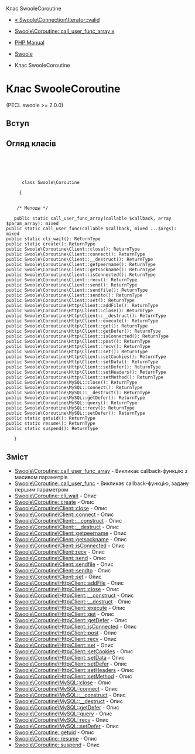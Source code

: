 Клас SwooleCoroutine

-   [« Swoole\\Connection\\Iterator::valid](swoole-connection-iterator.valid.html)
    
-   [Swoole\\Coroutine::call\_user\_func\_array »](swoole-coroutine.call-user-func-array.html)
    
-   [PHP Manual](index.html)
    
-   [Swoole](book.swoole.html)
    
-   Клас SwooleCoroutine
    

# Клас SwooleCoroutine

(PECL swoole >= 2.0.0)

## Вступ

## Огляд класів

```classsynopsis



    
     
      class Swoole\Coroutine
     
     {


    /* Методы */
    
   public static call_user_func_array(callable $callback, array $param_array): mixed
public static call_user_func(callable $callback, mixed ...$args): mixed
public static cli_wait(): ReturnType
public static create(): ReturnType
public Swoole\Coroutine\Client::close(): ReturnType
public Swoole\Coroutine\Client::connect(): ReturnType
public Swoole\Coroutine\Client::__destruct(): ReturnType
public Swoole\Coroutine\Client::getpeername(): ReturnType
public Swoole\Coroutine\Client::getsockname(): ReturnType
public Swoole\Coroutine\Client::isConnected(): ReturnType
public Swoole\Coroutine\Client::recv(): ReturnType
public Swoole\Coroutine\Client::send(): ReturnType
public Swoole\Coroutine\Client::sendfile(): ReturnType
public Swoole\Coroutine\Client::sendto(): ReturnType
public Swoole\Coroutine\Client::set(): ReturnType
public Swoole\Coroutine\Http\Client::addFile(): ReturnType
public Swoole\Coroutine\Http\Client::close(): ReturnType
public Swoole\Coroutine\Http\Client::__destruct(): ReturnType
public Swoole\Coroutine\Http\Client::execute(): ReturnType
public Swoole\Coroutine\Http\Client::get(): ReturnType
public Swoole\Coroutine\Http\Client::getDefer(): ReturnType
public Swoole\Coroutine\Http\Client::isConnected(): ReturnType
public Swoole\Coroutine\Http\Client::post(): ReturnType
public Swoole\Coroutine\Http\Client::recv(): ReturnType
public Swoole\Coroutine\Http\Client::set(): ReturnType
public Swoole\Coroutine\Http\Client::setCookies(): ReturnType
public Swoole\Coroutine\Http\Client::setData(): ReturnType
public Swoole\Coroutine\Http\Client::setDefer(): ReturnType
public Swoole\Coroutine\Http\Client::setHeaders(): ReturnType
public Swoole\Coroutine\Http\Client::setMethod(): ReturnType
public Swoole\Coroutine\MySQL::close(): ReturnType
public Swoole\Coroutine\MySQL::connect(): ReturnType
public Swoole\Coroutine\MySQL::__destruct(): ReturnType
public Swoole\Coroutine\MySQL::getDefer(): ReturnType
public Swoole\Coroutine\MySQL::query(): ReturnType
public Swoole\Coroutine\MySQL::recv(): ReturnType
public Swoole\Coroutine\MySQL::setDefer(): ReturnType
public static getuid(): ReturnType
public static resume(): ReturnType
public static suspend(): ReturnType

   }
```

## Зміст

-   [Swoole\\Coroutine::call\_user\_func\_array](swoole-coroutine.call-user-func-array.html) - Викликає callback-функцію з масивом параметрів
-   [Swoole\\Coroutine::call\_user\_func](swoole-coroutine.call-user-func.html) - Викликає callback-функцію, задану першим параметром
-   [Swoole\\Coroutine::cli\_wait](swoole-coroutine.cli-wait.html) - Опис
-   [Swoole\\Coroutine::create](swoole-coroutine.create.html) - Опис
-   [Swoole\\Coroutine\\Client::close](swoole-coroutine-client.close.html) - Опис
-   [Swoole\\Coroutine\\Client::connect](swoole-coroutine-client.connect.html) - Опис
-   [Swoole\\Coroutine\\Client::\_\_construct](swoole-coroutine-client.construct.html) - Опис
-   [Swoole\\Coroutine\\Client::\_\_destruct](swoole-coroutine-client.destruct.html) - Опис
-   [Swoole\\Coroutine\\Client::getpeername](swoole-coroutine-client.getpeername.html) - Опис
-   [Swoole\\Coroutine\\Client::getsockname](swoole-coroutine-client.getsockname.html) - Опис
-   [Swoole\\Coroutine\\Client::isConnected](swoole-coroutine-client.isconnected.html) - Опис
-   [Swoole\\Coroutine\\Client::recv](swoole-coroutine-client.recv.html) - Опис
-   [Swoole\\Coroutine\\Client::send](swoole-coroutine-client.send.html) - Опис
-   [Swoole\\Coroutine\\Client::sendfile](swoole-coroutine-client.sendfile.html) - Опис
-   [Swoole\\Coroutine\\Client::sendto](swoole-coroutine-client.sendto.html) - Опис
-   [Swoole\\Coroutine\\Client::set](swoole-coroutine-client.set.html) - Опис
-   [Swoole\\Coroutine\\Http\\Client::addFile](swoole-coroutine-http-client.addfile.html) - Опис
-   [Swoole\\Coroutine\\Http\\Client::close](swoole-coroutine-http-client.close.html) - Опис
-   [Swoole\\Coroutine\\Http\\Client::\_\_construct](swoole-coroutine-http-client.construct.html) - Опис
-   [Swoole\\Coroutine\\Http\\Client::\_\_destruct](swoole-coroutine-http-client.destruct.html) - Опис
-   [Swoole\\Coroutine\\Http\\Client::execute](swoole-coroutine-http-client.execute.html) - Опис
-   [Swoole\\Coroutine\\Http\\Client::get](swoole-coroutine-http-client.get.html) - Опис
-   [Swoole\\Coroutine\\Http\\Client::getDefer](swoole-coroutine-http-client.getdefer.html) - Опис
-   [Swoole\\Coroutine\\Http\\Client::isConnected](swoole-coroutine-http-client.isconnected.html) - Опис
-   [Swoole\\Coroutine\\Http\\Client::post](swoole-coroutine-http-client.post.html) - Опис
-   [Swoole\\Coroutine\\Http\\Client::recv](swoole-coroutine-http-client.recv.html) - Опис
-   [Swoole\\Coroutine\\Http\\Client::set](swoole-coroutine-http-client.set.html) - Опис
-   [Swoole\\Coroutine\\Http\\Client::setCookies](swoole-coroutine-http-client.setcookies.html) - Опис
-   [Swoole\\Coroutine\\Http\\Client::setData](swoole-coroutine-http-client.setdata.html) - Опис
-   [Swoole\\Coroutine\\Http\\Client::setDefer](swoole-coroutine-http-client.setdefer.html) - Опис
-   [Swoole\\Coroutine\\Http\\Client::setHeaders](swoole-coroutine-http-client.setheaders.html) - Опис
-   [Swoole\\Coroutine\\Http\\Client::setMethod](swoole-coroutine-http-client.setmethod.html) - Опис
-   [Swoole\\Coroutine\\MySQL::close](swoole-coroutine-mysql.close.html) - Опис
-   [Swoole\\Coroutine\\MySQL::connect](swoole-coroutine-mysql.connect.html) - Опис
-   [Swoole\\Coroutine\\MySQL::\_\_construct](swoole-coroutine-mysql.construct.html) - Опис
-   [Swoole\\Coroutine\\MySQL::\_\_destruct](swoole-coroutine-mysql.destruct.html) - Опис
-   [Swoole\\Coroutine\\MySQL::getDefer](swoole-coroutine-mysql.getdefer.html) - Опис
-   [Swoole\\Coroutine\\MySQL::query](swoole-coroutine-mysql.query.html) - Опис
-   [Swoole\\Coroutine\\MySQL::recv](swoole-coroutine-mysql.recv.html) - Опис
-   [Swoole\\Coroutine\\MySQL::setDefer](swoole-coroutine-mysql.setdefer.html) - Опис
-   [Swoole\\Coroutine::getuid](swoole-coroutine.getuid.html) - Опис
-   [Swoole\\Coroutine::resume](swoole-coroutine.resume.html) - Опис
-   [Swoole\\Coroutine::suspend](swoole-coroutine.suspend.html) - Опис